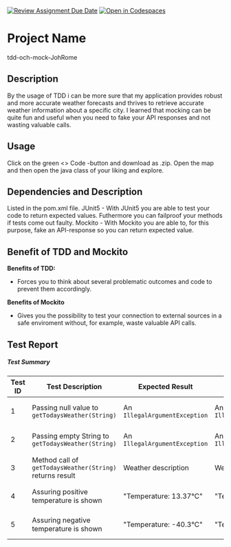 [![Review Assignment Due Date](https://classroom.github.com/assets/deadline-readme-button-24ddc0f5d75046c5622901739e7c5dd533143b0c8e959d652212380cedb1ea36.svg)](https://classroom.github.com/a/-Un0hjO8)
[![Open in Codespaces](https://classroom.github.com/assets/launch-codespace-7f7980b617ed060a017424585567c406b6ee15c891e84e1186181d67ecf80aa0.svg)](https://classroom.github.com/open-in-codespaces?assignment_repo_id=11299649)
# Project Name
tdd-och-mock-JohRome

## Description
By the usage of TDD i can be more sure that my application provides robust and more accurate weather forecasts and thrives to retrieve accurate weather information about a specific city.
I learned that mocking can be quite fun and useful when you need to fake your API responses and not wasting valuable calls.

## Usage
Click on the green <> Code -button and download as .zip.
Open the map and then open the java class of your liking and explore.

## Dependencies and Description
Listed in the pom.xml file.
JUnit5 - With JUnit5 you are able to test your code to return expected values. Futhermore you can failproof your methods if tests come out faulty.
Mockito - With Mockito you are able to, for this purpose, fake an API-response so you can return expected value.

## Benefit of TDD and Mockito  

**Benefits of TDD:**
* Forces you to think about several problematic outcomes and code to prevent them accordingly.  

**Benefits of Mockito**
* Gives you the possibility to test your connection to external sources in a safe enviroment without, for example, waste valuable API calls.


## Test Report

##### Test Summary

| Test ID | Test Description | Expected Result | Actual Result | Status | Comments |
|---------|-----------------|-----------------|---------------|--------|----------|
| 1       | Passing null value to `getTodaysWeather(String)` | An `IllegalArgumentException` | An `IllegalArgumentException` |   OK    |     No problems identified     |
| 2       | Passing empty String to `getTodaysWeather(String)` | An `IllegalArgumentException` | An `IllegalArgumentException` |   OK    |     No problems identified     |
| 3       | Method call of `getTodaysWeather(String)` returns result | Weather description | Weather description |   OK    |     No problems identified     |
| 4       | Assuring positive temperature is shown | "Temperature: 13.37°C" | "Temperature: 13.37°C" |   OK    |     No problems identified     |
| 5       | Assuring negative temperature is shown | "Temperature: -40.3°C" | "Temperature: -40.3°C" |   OK    |     No problems identified     |


